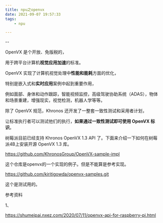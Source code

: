 ```yaml
---
title: npu之openvx
date: 2021-09-07 19:57:33
tags:
	- npu

---
```


--

OpenVX 是个开放、免版税的，

用于跨平台计算机**视觉应用加速**的标准。

OpenVX 实现了计算机视觉处理中**性能和能耗**方面的优化，

特别是嵌入式和**实时应用**案例中起到重要作用，

例如面部、身体和动作跟踪，智能视频监控，高级驾驶协助系统（ADAS），物体和场景重建，增强现实，视觉检测，机器人学等等。

除了 OpenVX 规范，Khronos 还开发了一整套一致性测试和采用者计划，

让标准执行者可以测试他们的执行，**如果通过一致性测试即可使用 OpenVX 标识**。

树莓派目前已经支持 Khronos OpenVX 1.3 API 了。下面来介绍一下如何在树莓派4B上安装开源 OpenVX 1.3 库。

https://github.com/KhronosGroup/OpenVX-sample-impl

这个仓库是openvx的一个实现的例子。但是不能算是参考实现。

https://github.com/kiritigowda/openvx-samples.git

这个是测试用的。

参考资料

1、

https://shumeipai.nxez.com/2020/07/11/openvx-api-for-raspberry-pi.html